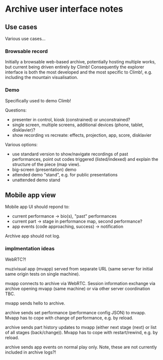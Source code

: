 # Archive user interface notes

## Use cases

Various use cases...

### Browsable record

Initially a browsable web-based archive, potentially hosting multiple works, but current being driven entirely by Climb! Consequently the explorer interface is both the most developed and the most specific to Climb!, e.g. including the mountain visualisation.

### Demo

Specifically used to demo Climb! 

Questions:
- presenter in control, kiosk (constrained) or unconstrained?
- single screen, multiple screens, additional devices (phone, tablet, disklavier)?
- show recording vs recreate: effects, projection, app, score, disklavier

Various options:

- use standard version to show/navigate recordings of past performances, point out codes triggered (listed/indexed) and explain the structure of the piece (map view).
- big-screen (presentation) demo
- attended demo "stand", e.g. for public presentations
- unattended demo stand

## Mobile app view

Mobile app UI should repond to:
- current performance -> bio(s), "past" performances
- current part -> stage in performance map, second performance?
- app events (code approaching, success) -> notification

Archive app should not log.

### implmentation ideas

WebRTC?!

muzivisual app (mvapp) served from separate URL (same server for initial same origin tests on single machine).

mvapp connects to archive via WebRTC. Session information exchange via archive opening mvapp (same machine) or via other server coordination TBC.

mvapp sends hello to archive.

archive sends set performance (performance config JSON) to mvapp. Mvapp has to cope with change of performance, e.g. by reload.

archive sends part history updates to mvapp (either next stage (next) or list of all stages (back/change)). Mvapp has to cope with restart/rewind, e.g. by reload.

archive sends app events on normal play only. Note, these are not currently included in archive logs?!
